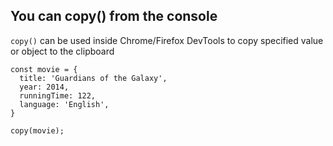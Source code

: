 ## You can copy() from the console

`copy()` can be used inside Chrome/Firefox DevTools to copy specified value or object to the clipboard

```javasciprt
const movie = {
  title: 'Guardians of the Galaxy',
  year: 2014,
  runningTime: 122,
  language: 'English',
}

copy(movie);
```
